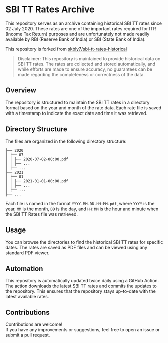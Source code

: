 # SBI TT Rates Archive

This repository serves as an archive containing historical SBI TT rates since 02 July 2020. These rates are one of the important rates required for ITR (Income Tax Return) purposes and are unfortunately not made readily available by RBI (Reserve Bank of India) or SBI (State Bank of India).

This repository is forked from [skbly7/sbi-tt-rates-historical](https://github.com/skbly7/sbi-tt-rates-historical)

> Disclaimer:
This repository is maintained to provide historical data on SBI TT rates. The rates are collected and stored automatically, and while efforts are made to ensure accuracy, no guarantees can be made regarding the completeness or correctness of the data.

## Overview

The repository is structured to maintain the SBI TT rates in a directory format based on the year and month of the rate data. Each rate file is saved with a timestamp to indicate the exact date and time it was retrieved.

## Directory Structure

The files are organized in the following directory structure:
```
├── 2020
│ ├── 07
│ │ ├── 2020-07-02-00:00.pdf
│ │ ├── ...
│ ├── ...
├── 2021
│ ├── 01
│ │ ├── 2021-01-01-00:00.pdf
│ │ ├── ...
│ ├── ...
├── ...
```

Each file is named in the format `YYYY-MM-DD-HH:MM.pdf`, where `YYYY` is the year, `MM` is the month, `DD` is the day, and `HH:MM` is the hour and minute when the SBI TT Rates file was retrieved.

## Usage

You can browse the directories to find the historical SBI TT rates for specific dates. The rates are saved as PDF files and can be viewed using any standard PDF viewer.

## Automation

This repository is automatically updated twice daily using a GitHub Action. The action downloads the latest SBI TT rates and commits the updates to the repository. This ensures that the repository stays up-to-date with the latest available rates.

## Contributions
Contributions are welcome!  
If you have any improvements or suggestions, feel free to open an issue or submit a pull request.

